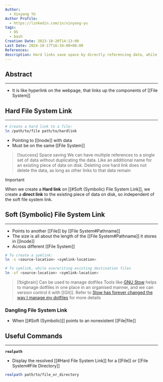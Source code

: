 ```yaml
---
Author:
  - Xinyang YU
Author Profile:
  - https://linkedin.com/in/xinyang-yu
tags:
  - OS
  - bash
Creation Date: 2023-10-20T14:13:00
Last Date: 2024-10-17T16:34:00+08:00
References: 
description: Hard links save space by directly referencing data, while soft links navigate paths across different file territories.
---
```

## Abstract
---
- It is like hyperlink on the webpage, that links up the components of [[File System]]


## Hard File System Link
---
```bash
# Create a hard link to a file:
ln /path/to/file path/to/hardlink
```

- Pointing to [[Inode]] with data
- Must be on the same [[File System]]


>[!success] Space saving
> We can have multiple references to a single set of data without duplicating the data. Like an additional name for an existing piece of data on disk. Deleting one hard link does not delete the data, as long as other links to that data remain


>[!important]
> When we create a **Hard link** on [[#Soft (Symbolic) File System Link]], we create a **direct link** to the existing piece of data on disk, so independent of the soft file system link.



## Soft (Symbolic) File System Link
---
- Points to another [[File]] by [[File System#Pathname]]
- The size is all about the length of the [[File System#Pathname]] it stores in [[Inode]]
- Across different [[File System]]
```bash
# To create a symlink:
ln -s <source-location> <symlink-location>

# To symlink, while overwriting existing destination files
ln -sf <source-location> <symlink-location>
```

>[!bigbrain] Can be used to manage dotfiles
> Tools like [GNU Stow](https://www.gnu.org/software/stow/) helps to manage dotfiles in one place in an organised manner, and we can version control it with [[Git]]. Refer to [Stow has forever changed the way I manage my dotfiles](https://youtu.be/y6XCebnB9gs?si=j4oYPrbRk5bWfq2b) for more details

### Dangling File System Link
- When [[#Soft (Symbolic)]] points to an nonexistent [[File|file]]


## Useful Commands
---
**`realpath`**
- Display the resolved [[#Hard File System Link]] for a [[File]] or [[File System#File Directory]]

```bash
realpath path/to/file_or_directory
```